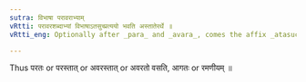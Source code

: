 ```yaml
---
sutra: विभाषा परावराभ्याम्
vRtti: परावरशब्दाभ्यां विभाषाऽतसुच्प्रत्ययो भवति अस्तातेरर्थे ॥
vRtti_eng: Optionally after _para_ and _avara_, comes the affix _atasuch_, in the sense of _astati_.

---
```

Thus परतः or परस्तात् or अवरस्तात् or अवरतो वसति, आगतः or रमणीयम् ॥